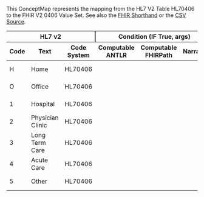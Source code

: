 
This ConceptMap represents the mapping from the HL7 V2 Table HL70406 to the FHIR V2 0406 Value Set. See also the <a href='https://github.com/HL7/v2-to-fhir/blob/master/tank/Table HL70406 to V2 0406.fsh'>FHIR Shorthand</a> or the <a href='https://github.com/HL7/v2-to-fhir/blob/master/mappings/codesystems/HL7 Concept Map_ Organization Unit Type - Sheet1.csv'>CSV Source</a>.
<table class='grid'><thead>
<tr><th colspan='3' style='border-right: 2px solid black;'>HL7 v2</th><th colspan='3' style='border-right: 2px solid black;'>Condition (IF True, args)</th><th colspan='4'>HL7 FHIR</th><th rowspan='2'>Comments</th></tr>
<tr><th>Code</th><th>Text</th><th>Code System</th><th>Computable ANTLR</th><th>Computable FHIRPath</th><th>Narrative</th><th>Code</th><th>Proposed Extension</th><th>Display</th><th>Code System</th></tr></thead>
<tbody>
<tr><td>H</td><td>Home</td><td style='border-right: 2px'>HL70406</td><td></td><td></td><td style='border-right: 2px'></td><td>H</td><td></td><td>Home</td><td><a href='https://hl7.org/fhir/R4/v2/0406/index.html'>http://terminology.hl7.org/CodeSystem/v2-0406</a></td><td></td></tr>
<tr><td>O</td><td>Office</td><td style='border-right: 2px'>HL70406</td><td></td><td></td><td style='border-right: 2px'></td><td>O</td><td></td><td>Office</td><td><a href='https://hl7.org/fhir/R4/v2/0406/index.html'>http://terminology.hl7.org/CodeSystem/v2-0406</a></td><td></td></tr>
<tr><td>1</td><td>Hospital</td><td style='border-right: 2px'>HL70406</td><td></td><td></td><td style='border-right: 2px'></td><td>1</td><td></td><td>Hospital</td><td><a href='https://hl7.org/fhir/R4/v2/0406/index.html'>http://terminology.hl7.org/CodeSystem/v2-0406</a></td><td></td></tr>
<tr><td>2</td><td>Physician Clinic</td><td style='border-right: 2px'>HL70406</td><td></td><td></td><td style='border-right: 2px'></td><td>2</td><td></td><td>Physician Clinic</td><td><a href='https://hl7.org/fhir/R4/v2/0406/index.html'>http://terminology.hl7.org/CodeSystem/v2-0406</a></td><td></td></tr>
<tr><td>3</td><td>Long Term Care</td><td style='border-right: 2px'>HL70406</td><td></td><td></td><td style='border-right: 2px'></td><td>3</td><td></td><td>Long Term Care</td><td><a href='https://hl7.org/fhir/R4/v2/0406/index.html'>http://terminology.hl7.org/CodeSystem/v2-0406</a></td><td></td></tr>
<tr><td>4</td><td>Acute Care</td><td style='border-right: 2px'>HL70406</td><td></td><td></td><td style='border-right: 2px'></td><td>4</td><td></td><td>Acute Care</td><td><a href='https://hl7.org/fhir/R4/v2/0406/index.html'>http://terminology.hl7.org/CodeSystem/v2-0406</a></td><td></td></tr>
<tr><td>5</td><td>Other</td><td style='border-right: 2px'>HL70406</td><td></td><td></td><td style='border-right: 2px'></td><td>5</td><td></td><td>Other</td><td><a href='https://hl7.org/fhir/R4/v2/0406/index.html'>http://terminology.hl7.org/CodeSystem/v2-0406</a></td><td></td></tr>
</tbody></table>
